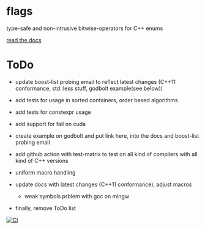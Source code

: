 # flags
type-safe and non-intrusive bitwise-operators for C++ enums

[read the docs](https://tobias-loew.github.io/flags)

# ToDo

* update boost-list probing email to reflect latest changes (C++11 conformance, std::less stuff, godbolt example(see below))
* add tests for usage in sorted containers, order based algorithms
* add tests for constexpr usage 
* add support for fail on cuda
* create example on godbolt and put link here, into the docs and boost-list probing email
* add github action with test-matrix to test on all kind of compilers with all kind of C++ versions
* uniform macro handling
* update docs with latest changes (C++11 conformance), adjust macros
 
    * weak symbols prblem with gcc on mingw  

* finally, remove ToDo list

[![CI](https://github.com/tobias-loew/flags/actions/workflows/ci.yml/badge.svg)](https://github.com/tobias-loew/flags/actions/workflows/ci.yml)
